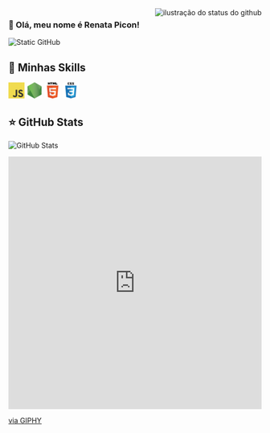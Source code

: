 <img align='right' src="https://github-readme-stats.vercel.app/api?username=renatapicon&show_icons=true&title_color=783c00&text_color=af552e&icon_color=783c00&bg_color=f8efd4&cache_seconds=2300" alt="ilustração do status do github">

### 💜 Olá, meu nome é Renata Picon!

<img src="https://img.shields.io/static/v1?label=Overview&message=RenataPicon&color=f8efd4&style=for-the-badge&logo=GitHub" alt="Static GitHub">

## 🚀 Minhas Skills


<code><img height="32" src="https://raw.githubusercontent.com/github/explore/80688e429a7d4ef2fca1e82350fe8e3517d3494d/topics/javascript/javascript.png" alt="Javascript"/></code>
<code><img height="32" src="https://raw.githubusercontent.com/github/explore/80688e429a7d4ef2fca1e82350fe8e3517d3494d/topics/nodejs/nodejs.png" alt="Nodejs"/></code>
<code><img height="32" src="https://raw.githubusercontent.com/github/explore/80688e429a7d4ef2fca1e82350fe8e3517d3494d/topics/html/html.png" alt="HTML5"/></code>
<code><img height="32" src="https://raw.githubusercontent.com/github/explore/80688e429a7d4ef2fca1e82350fe8e3517d3494d/topics/css/css.png" alt="CSS"/></code>


## ⭐ GitHub Stats

![GitHub Stats](https://github-readme-stats.vercel.app/api?username=renatapicon&show_icons=true)

<div style="width:100%;height:0;padding-bottom:100%;position:relative;"><iframe src="https://giphy.com/embed/vhsNmFjuN4WDS" width="100%" height="100%" style="position:absolute" frameBorder="0" class="giphy-embed" allowFullScreen></iframe></div><p><a href="https://giphy.com/gifs/cat-version-chatting-vhsNmFjuN4WDS">via GIPHY</a></p>
